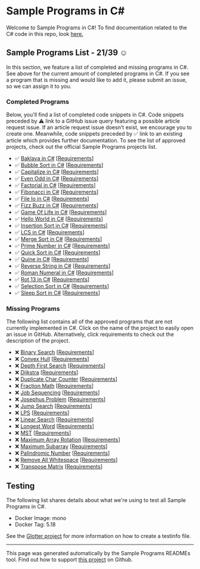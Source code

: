 # Sample Programs in C#

Welcome to Sample Programs in C#! To find documentation related to the C# code in this repo, look [here.](https://sampleprograms.io/languages/c-sharp)

## Sample Programs List - 21/39 :relaxed:

In this section, we feature a list of completed and missing programs in C#. See above for the current amount of completed programs in C#. If you see a program that is missing and would like to add it, please submit an issue, so we can assign it to you.

### Completed Programs

Below, you'll find a list of completed code snippets in C#. Code snippets preceded by :warning: link to a GitHub issue query featuring a possible article request issue. If an article request issue doesn't exist, we encourage you to create one. Meanwhile, code snippets preceded by :white_check_mark: link to an existing article which provides further documentation. To see the list of approved projects, check out the official Sample Programs projects list.

- :white_check_mark: [Baklava in C#](https://sampleprograms.io/projects/baklava/c-sharp) [[Requirements](https://sampleprograms.io/projects/baklava)]
- :white_check_mark: [Bubble Sort in C#](https://sampleprograms.io/projects/bubble-sort/c-sharp) [[Requirements](https://sampleprograms.io/projects/bubble-sort)]
- :white_check_mark: [Capitalize in C#](https://sampleprograms.io/projects/capitalize/c-sharp) [[Requirements](https://sampleprograms.io/projects/capitalize)]
- :white_check_mark: [Even Odd in C#](https://sampleprograms.io/projects/even-odd/c-sharp) [[Requirements](https://sampleprograms.io/projects/even-odd)]
- :white_check_mark: [Factorial in C#](https://sampleprograms.io/projects/factorial/c-sharp) [[Requirements](https://sampleprograms.io/projects/factorial)]
- :white_check_mark: [Fibonacci in C#](https://sampleprograms.io/projects/fibonacci/c-sharp) [[Requirements](https://sampleprograms.io/projects/fibonacci)]
- :white_check_mark: [File Io in C#](https://sampleprograms.io/projects/file-io/c-sharp) [[Requirements](https://sampleprograms.io/projects/file-io)]
- :white_check_mark: [Fizz Buzz in C#](https://sampleprograms.io/projects/fizz-buzz/c-sharp) [[Requirements](https://sampleprograms.io/projects/fizz-buzz)]
- :white_check_mark: [Game Of Life in C#](https://sampleprograms.io/projects/game-of-life/c-sharp) [[Requirements](https://sampleprograms.io/projects/game-of-life)]
- :white_check_mark: [Hello World in C#](https://sampleprograms.io/projects/hello-world/c-sharp) [[Requirements](https://sampleprograms.io/projects/hello-world)]
- :white_check_mark: [Insertion Sort in C#](https://sampleprograms.io/projects/insertion-sort/c-sharp) [[Requirements](https://sampleprograms.io/projects/insertion-sort)]
- :white_check_mark: [LCS in C#](https://sampleprograms.io/projects/lcs/c-sharp) [[Requirements](https://sampleprograms.io/projects/lcs)]
- :white_check_mark: [Merge Sort in C#](https://sampleprograms.io/projects/merge-sort/c-sharp) [[Requirements](https://sampleprograms.io/projects/merge-sort)]
- :white_check_mark: [Prime Number in C#](https://sampleprograms.io/projects/prime-number/c-sharp) [[Requirements](https://sampleprograms.io/projects/prime-number)]
- :white_check_mark: [Quick Sort in C#](https://sampleprograms.io/projects/quick-sort/c-sharp) [[Requirements](https://sampleprograms.io/projects/quick-sort)]
- :white_check_mark: [Quine in C#](https://sampleprograms.io/projects/quine/c-sharp) [[Requirements](https://sampleprograms.io/projects/quine)]
- :white_check_mark: [Reverse String in C#](https://sampleprograms.io/projects/reverse-string/c-sharp) [[Requirements](https://sampleprograms.io/projects/reverse-string)]
- :white_check_mark: [Roman Numeral in C#](https://sampleprograms.io/projects/roman-numeral/c-sharp) [[Requirements](https://sampleprograms.io/projects/roman-numeral)]
- :white_check_mark: [Rot 13 in C#](https://sampleprograms.io/projects/rot-13/c-sharp) [[Requirements](https://sampleprograms.io/projects/rot-13)]
- :white_check_mark: [Selection Sort in C#](https://sampleprograms.io/projects/selection-sort/c-sharp) [[Requirements](https://sampleprograms.io/projects/selection-sort)]
- :white_check_mark: [Sleep Sort in C#](https://sampleprograms.io/projects/sleep-sort/c-sharp) [[Requirements](https://sampleprograms.io/projects/sleep-sort)]

### Missing Programs

The following list contains all of the approved programs that are not currently implemented in C#. Click on the name of the project to easily open an issue in GitHub. Alternatively, click requirements to check out the description of the project.

- :x: [Binary Search](https://github.com/TheRenegadeCoder/sample-programs/issues/new?assignees=&labels=enhancement&template=code-snippet-request.md&title=Add+Binary+Search+in+c-sharp) [[Requirements](https://sampleprograms.io/projects/binary-search)]
- :x: [Convex Hull](https://github.com/TheRenegadeCoder/sample-programs/issues/new?assignees=&labels=enhancement&template=code-snippet-request.md&title=Add+Convex+Hull+in+c-sharp) [[Requirements](https://sampleprograms.io/projects/convex-hull)]
- :x: [Depth First Search](https://github.com/TheRenegadeCoder/sample-programs/issues/new?assignees=&labels=enhancement&template=code-snippet-request.md&title=Add+Depth+First+Search+in+c-sharp) [[Requirements](https://sampleprograms.io/projects/depth-first-search)]
- :x: [Dijkstra](https://github.com/TheRenegadeCoder/sample-programs/issues/new?assignees=&labels=enhancement&template=code-snippet-request.md&title=Add+Dijkstra+in+c-sharp) [[Requirements](https://sampleprograms.io/projects/dijkstra)]
- :x: [Duplicate Char Counter](https://github.com/TheRenegadeCoder/sample-programs/issues/new?assignees=&labels=enhancement&template=code-snippet-request.md&title=Add+Duplicate+Char+Counter+in+c-sharp) [[Requirements](https://sampleprograms.io/projects/duplicate-char-counter)]
- :x: [Fraction Math](https://github.com/TheRenegadeCoder/sample-programs/issues/new?assignees=&labels=enhancement&template=code-snippet-request.md&title=Add+Fraction+Math+in+c-sharp) [[Requirements](https://sampleprograms.io/projects/fraction-math)]
- :x: [Job Sequencing](https://github.com/TheRenegadeCoder/sample-programs/issues/new?assignees=&labels=enhancement&template=code-snippet-request.md&title=Add+Job+Sequencing+in+c-sharp) [[Requirements](https://sampleprograms.io/projects/job-sequencing)]
- :x: [Josephus Problem](https://github.com/TheRenegadeCoder/sample-programs/issues/new?assignees=&labels=enhancement&template=code-snippet-request.md&title=Add+Josephus+Problem+in+c-sharp) [[Requirements](https://sampleprograms.io/projects/josephus-problem)]
- :x: [Jump Search](https://github.com/TheRenegadeCoder/sample-programs/issues/new?assignees=&labels=enhancement&template=code-snippet-request.md&title=Add+Jump+Search+in+c-sharp) [[Requirements](https://sampleprograms.io/projects/jump-search)]
- :x: [LPS](https://github.com/TheRenegadeCoder/sample-programs/issues/new?assignees=&labels=enhancement&template=code-snippet-request.md&title=Add+LPS+in+c-sharp) [[Requirements](https://sampleprograms.io/projects/lps)]
- :x: [Linear Search](https://github.com/TheRenegadeCoder/sample-programs/issues/new?assignees=&labels=enhancement&template=code-snippet-request.md&title=Add+Linear+Search+in+c-sharp) [[Requirements](https://sampleprograms.io/projects/linear-search)]
- :x: [Longest Word](https://github.com/TheRenegadeCoder/sample-programs/issues/new?assignees=&labels=enhancement&template=code-snippet-request.md&title=Add+Longest+Word+in+c-sharp) [[Requirements](https://sampleprograms.io/projects/longest-word)]
- :x: [MST](https://github.com/TheRenegadeCoder/sample-programs/issues/new?assignees=&labels=enhancement&template=code-snippet-request.md&title=Add+MST+in+c-sharp) [[Requirements](https://sampleprograms.io/projects/mst)]
- :x: [Maximum Array Rotation](https://github.com/TheRenegadeCoder/sample-programs/issues/new?assignees=&labels=enhancement&template=code-snippet-request.md&title=Add+Maximum+Array+Rotation+in+c-sharp) [[Requirements](https://sampleprograms.io/projects/maximum-array-rotation)]
- :x: [Maximum Subarray](https://github.com/TheRenegadeCoder/sample-programs/issues/new?assignees=&labels=enhancement&template=code-snippet-request.md&title=Add+Maximum+Subarray+in+c-sharp) [[Requirements](https://sampleprograms.io/projects/maximum-subarray)]
- :x: [Palindromic Number](https://github.com/TheRenegadeCoder/sample-programs/issues/new?assignees=&labels=enhancement&template=code-snippet-request.md&title=Add+Palindromic+Number+in+c-sharp) [[Requirements](https://sampleprograms.io/projects/palindromic-number)]
- :x: [Remove All Whitespace](https://github.com/TheRenegadeCoder/sample-programs/issues/new?assignees=&labels=enhancement&template=code-snippet-request.md&title=Add+Remove+All+Whitespace+in+c-sharp) [[Requirements](https://sampleprograms.io/projects/remove-all-whitespace)]
- :x: [Transpose Matrix](https://github.com/TheRenegadeCoder/sample-programs/issues/new?assignees=&labels=enhancement&template=code-snippet-request.md&title=Add+Transpose+Matrix+in+c-sharp) [[Requirements](https://sampleprograms.io/projects/transpose-matrix)]

## Testing

The following list shares details about what we're using to test all Sample Programs in C#.

- Docker Image: mono
- Docker Tag: 5.18

See the [Glotter project](https://github.com/auroq/glotter) for more information on how to create a testinfo file.

---

This page was generated automatically by the Sample Programs READMEs tool. Find out how to support [this project](https://github.com/TheRenegadeCoder/sample-programs-readmes) on Github.